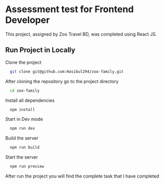# Assessment test for Frontend Developer

This project, assigned by Zoo Travel BD, was completed using React JS.

## Run Project in Locally

Clone the project

```bash
  git clone git@github.com:Hasibul294/zoo-family.git
```

After cloning the repository go to the project directory

```bash
  cd zoo-family
```

Install all dependencies

```bash
  npm install
```

Start in Dev mode

```bash
  npm run dev
```

Build the server

```bash
  npm run build
```

Start the server

```bash
  npm run preview
```

After run the project you will find the complete task that I have completed
